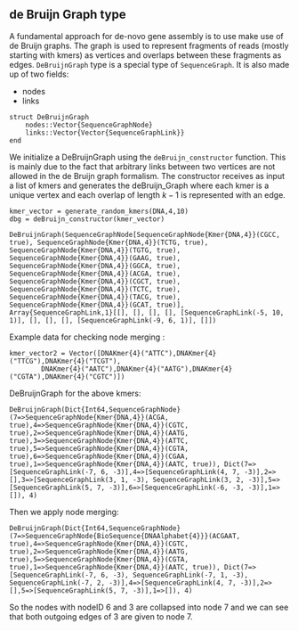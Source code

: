 ## de Bruijn Graph type

A fundamental approach for de-novo gene assembly is to use make use of de Bruijn graphs.
The graph is used to represent fragments of reads (mostly starting with kmers) as vertices and
overlaps between these fragments as edges.
`DeBruijnGraph` type is a special type of `SequenceGraph`. It is also made up of two fields:

- nodes
- links

```
struct DeBruijnGraph
    nodes::Vector{SequenceGraphNode}
    links::Vector{Vector{SequenceGraphLink}}
end
```

We initialize a DeBruijnGraph using the `deBruijn_constructor` function.
This is mainly due to the fact that arbitrary links between two vertices are not allowed in the
de Bruijn graph formalism. The constructor receives as input a list of kmers and generates the deBruijn_Graph
where each kmer is a unique vertex and each overlap  of length $k-1$ is represented with an edge.

```
kmer_vector = generate_random_kmers(DNA,4,10)
dbg = deBruijn_constructor(kmer_vector)

DeBruijnGraph(SequenceGraphNode[SequenceGraphNode{Kmer{DNA,4}}(CGCC, true), SequenceGraphNode{Kmer{DNA,4}}(TCTG, true), SequenceGraphNode{Kmer{DNA,4}}(TGTG, true), SequenceGraphNode{Kmer{DNA,4}}(GAAG, true), SequenceGraphNode{Kmer{DNA,4}}(GGCA, true), SequenceGraphNode{Kmer{DNA,4}}(ACGA, true), SequenceGraphNode{Kmer{DNA,4}}(CGCT, true), SequenceGraphNode{Kmer{DNA,4}}(TCTC, true), SequenceGraphNode{Kmer{DNA,4}}(TACG, true), SequenceGraphNode{Kmer{DNA,4}}(GCAT, true)], Array{SequenceGraphLink,1}[[], [], [], [], [SequenceGraphLink(-5, 10, 1)], [], [], [], [SequenceGraphLink(-9, 6, 1)], []])
```



Example data for checking node merging :

```
kmer_vector2 = Vector([DNAKmer{4}("ATTC"),DNAKmer{4}("TTCG"),DNAKmer{4}("TCGT"),
        DNAKmer{4}("AATC"),DNAKmer{4}("AATG"),DNAKmer{4}("CGTA"),DNAKmer{4}("CGTC")])
```


DeBruijnGraph for the above kmers:

```
DeBruijnGraph(Dict{Int64,SequenceGraphNode}(7=>SequenceGraphNode{Kmer{DNA,4}}(ACGA, true),4=>SequenceGraphNode{Kmer{DNA,4}}(CGTC, true),2=>SequenceGraphNode{Kmer{DNA,4}}(AATG, true),3=>SequenceGraphNode{Kmer{DNA,4}}(ATTC, true),5=>SequenceGraphNode{Kmer{DNA,4}}(CGTA, true),6=>SequenceGraphNode{Kmer{DNA,4}}(CGAA, true),1=>SequenceGraphNode{Kmer{DNA,4}}(AATC, true)), Dict(7=>[SequenceGraphLink(-7, 6, -3)],4=>[SequenceGraphLink(4, 7, -3)],2=>[],3=>[SequenceGraphLink(3, 1, -3), SequenceGraphLink(3, 2, -3)],5=>[SequenceGraphLink(5, 7, -3)],6=>[SequenceGraphLink(-6, -3, -3)],1=>[]), 4)
```


Then we apply node merging:

```
DeBruijnGraph(Dict{Int64,SequenceGraphNode}(7=>SequenceGraphNode{BioSequence{DNAAlphabet{4}}}(ACGAAT, true),4=>SequenceGraphNode{Kmer{DNA,4}}(CGTC, true),2=>SequenceGraphNode{Kmer{DNA,4}}(AATG, true),5=>SequenceGraphNode{Kmer{DNA,4}}(CGTA, true),1=>SequenceGraphNode{Kmer{DNA,4}}(AATC, true)), Dict(7=>[SequenceGraphLink(-7, 6, -3), SequenceGraphLink(-7, 1, -3), SequenceGraphLink(-7, 2, -3)],4=>[SequenceGraphLink(4, 7, -3)],2=>[],5=>[SequenceGraphLink(5, 7, -3)],1=>[]), 4)
```


So the nodes with nodeID 6 and 3 are collapsed into node 7 and we can see that both outgoing edges of 3 are given to node 7.
